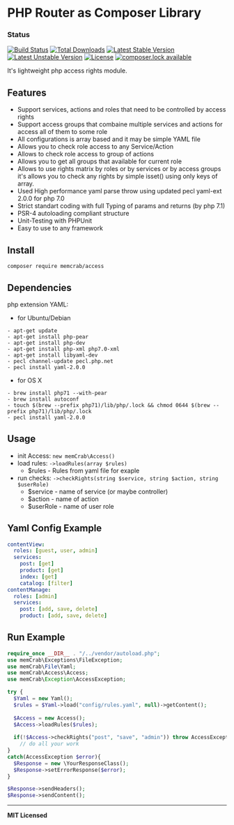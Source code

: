 PHP Router as Composer Library 
==========================
### Status
[![Build Status](https://travis-ci.org/noonehos/access.svg?branch=master)](https://travis-ci.org/noonehos/access)
[![Total Downloads](https://poser.pugx.org/memcrab/access/downloads)](https://packagist.org/packages/memcrab/access)
[![Latest Stable Version](https://poser.pugx.org/memcrab/access/version)](https://packagist.org/packages/memcrab/access)
[![Latest Unstable Version](https://poser.pugx.org/memcrab/access/v/unstable)](//packagist.org/packages/memcrab/access)
[![License](https://poser.pugx.org/memcrab/access/license)](https://packagist.org/packages/memcrab/access)
[![composer.lock available](https://poser.pugx.org/memcrab/access/composerlock)](https://packagist.org/packages/memcrab/access)


It's lightweight php access rights module.

Features
--------

* Support services, actions and roles that need to be controlled by access rights
* Support access groups that combaine multiple services and actions for access all of them to some role
* All configurations is array based and it may be simple YAML file
* Allows you to check role access to any Service/Action
* Allows to check role access to group of actions
* Allows you to get all groups that available for current role
* Allows to use rights matrix by roles or by services or by access groups it's allows you to check any rights by simple isset() using only keys of array.
* Used High performance yaml parse throw using updated pecl yaml-ext 2.0.0 for php 7.0
* Strict standart coding with full Typing of params and returns (by php 7.1)
* PSR-4 autoloading compliant structure
* Unit-Testing with PHPUnit
* Easy to use to any framework

Install
--------
```composer require memcrab/access```

Dependencies
--------
php extension YAML:
- for Ubuntu/Debian 
```
- apt-get update
- apt-get install php-pear
- apt-get install php-dev
- apt-get install php-xml php7.0-xml
- apt-get install libyaml-dev
- pecl channel-update pecl.php.net
- pecl install yaml-2.0.0
```
- for OS X
```
- brew install php71 --with-pear
- brew install autoconf
- touch $(brew --prefix php71)/lib/php/.lock && chmod 0644 $(brew --prefix php71)/lib/php/.lock
- pecl install yaml-2.0.0
```

Usage
--------
- init Access: `new memCrab\Access()`
- load rules: `->loadRules(array $rules)`
	- $rules - Rules from yaml file for exaple
- run checks: `->checkRights(string $service, string $action, string $userRole)`
	- $service - name of service (or maybe controller)
	- $action - name of action 
  - $userRole - name of user role

Yaml Config Example
--------
```yaml
contentView:
  roles: [guest, user, admin]
  services:
    post: [get]
    product: [get]
    index: [get]
    catalog: [filter]
contentManage:
  roles: [admin]
  services: 
    post: [add, save, delete]
    product: [add, save, delete]
```


Run Example
--------
```php
require_once __DIR__ . "/../vendor/autoload.php";
use memCrab\Exceptions\FileException;
use memCrab\File\Yaml;
use memCrab\Access\Access;
use memCrab\Exception\AccessException;

try {
  $Yaml = new Yaml();
  $rules = $Yaml->load("config/rules.yaml", null)->getContent();
  
  $Access = new Access();
  $Access->loadRules($rules);
  
  if(!$Access->checkRights("post", "save", "admin")) throw AccessException("Access Denie.", 401);
    // do all your work
}
catch(AccessException $error){
  $Response = new \YourResponseClass();
  $Response->setErrorResponse($error);
}

$Response->sendHeaders();
$Response->sendContent();
```

---
**MIT Licensed**
